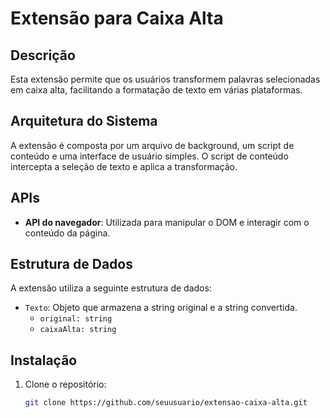 # Extensão para Caixa Alta

## Descrição
Esta extensão permite que os usuários transformem palavras selecionadas em caixa alta, facilitando a formatação de texto em várias plataformas.

## Arquitetura do Sistema
A extensão é composta por um arquivo de background, um script de conteúdo e uma interface de usuário simples. O script de conteúdo intercepta a seleção de texto e aplica a transformação.

## APIs
- **API do navegador**: Utilizada para manipular o DOM e interagir com o conteúdo da página.


## Estrutura de Dados
A extensão utiliza a seguinte estrutura de dados:
- `Texto`: Objeto que armazena a string original e a string convertida.
  - `original: string`
  - `caixaAlta: string`

## Instalação
1. Clone o repositório:
   ```bash
   git clone https://github.com/seuusuario/extensao-caixa-alta.git
